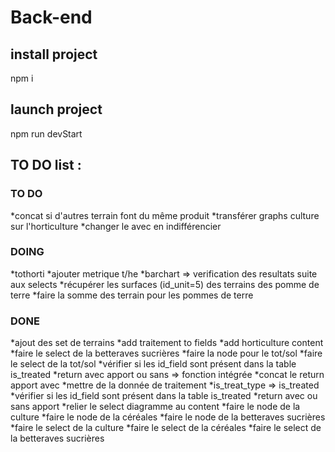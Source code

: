 # Back-end

## install project
npm i

## launch project
npm run devStart

## TO DO list :

### TO DO
*concat si d'autres terrain font du même produit 
*transférer graphs culture sur l'horticulture
*changer le avec en indifférencier


### DOING
*tothorti
*ajouter metrique t/he
*barchart => verification des resultats suite aux selects
*récupérer les surfaces (id_unit=5) des terrains des pomme de terre
*faire la somme des terrain pour les pommes de terre

### DONE
*ajout des set de terrains
*add traitement to fields
*add horticulture content
*faire le select de la betteraves sucrières
*faire la node pour le tot/sol
*faire le select de la tot/sol
*vérifier si les id_field sont présent dans la table is_treated
*return avec apport ou sans => fonction intégrée
*concat le return apport avec 
*mettre de la donnée de traitement
*is_treat_type => is_treated
*vérifier si les id_field sont présent dans la table is_treated
*return avec ou sans apport
*relier le select diagramme au content
*faire le node de la culture
*faire le node de la céréales
*faire le node de la betteraves sucrières
*faire le select de la culture
*faire le select de la céréales
*faire le select de la betteraves sucrières